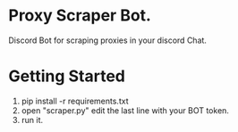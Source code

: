  # Proxy Scraper Bot.
  Discord Bot for scraping proxies in your discord Chat.
  # Getting Started
  1. pip install -r requirements.txt
  2. open "scraper.py" edit the last line with your BOT token.
  3. run it.
